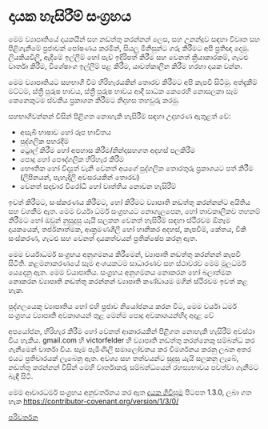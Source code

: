 # දායක හැසිරීම් සංග්‍රහය

මෙම ව්‍යාපෘතියේ දායකයින් සහ නඩත්තු කරන්නන් ලෙස, සහ උනන්දුව සඳහා
විවෘත සහ පිළිගැනීමේ ප්‍රජාවක් පෝෂණය කරමින්, සියලු මිනිසුන්ට ගරු කිරීමට අපි ප්‍රතිඥා දෙමු.
ලියකියවිලි, ඇදීමේ ඉල්ලීම් හෝ පැච් ඉදිරිපත් කිරීම සහ වෙනත් ක්‍රියාකාරකම්,
ගැටළු වාර්තා කිරීම, විශේෂාංග ඉල්ලීම් පළ කිරීම, යාවත්කාලීන කිරීම හරහා දායක වන්න.

මෙම ව්‍යාපෘතියට සහභාගී වීම හිරිහැරයකින් තොරව කිරීමට අපි කැපවී සිටිමු.
අත්දැකීම් මට්ටම, ස්ත්‍රී පුරුෂ භාවය, ස්ත්‍රී පුරුෂ භාවය ආදී සාධක කෙරෙහි නොසලකා සෑම කෙනෙකුටම 
ස්වකීය ප්‍රකාශන කිරීමට නිදහස තහවුරු කරමු.

සහභාගිවන්නන් විසින් පිළිගත නොහැකි හැසිරීම් සඳහා උදාහරණ ඇතුළත් වේ:
* අසැබි භාෂාව හෝ රූප භාවිතය
* පුද්ගලික පහරදීම්
* ට්‍රොල් කිරීම හෝ අපහාස කිරීම/නින්දාසහගත අදහස් පලකිරීම 
* පොදු හෝ පෞද්ගලික හිරිහැර කිරීම 
* භෞතික හෝ විද්‍යුත් වැනි වෙනත් අයගේ පුද්ගලික තොරතුරු ප්‍රකාශයට පත් කිරීම
   (ලිපිනයන්, පැහැදිලි අවසරයකින් තොරව)
* වෙනත් සදාචාර විරෝධී හෝ වෘත්තීය නොවන හැසිරීම්

ඉවත් කිරීමට, සංස්කරණය කිරීමට, හෝ කිරීමට ව්‍යාපෘති නඩත්තු කරන්නන්ට අයිතිය සහ වගකීම ඇත.
මෙම චර්යා ධර්ම සංග්‍රහයට නොගැලපෙන, හෝ තාවකාලිකව තහනම් කිරීමට හෝ
ඔවුන් නුසුදුසු යැයි සලකන වෙනත් හැසිරීම් සඳහා ස්ථිරවම ඕනෑම දායකයෙක්,
තර්ජනාත්මක, ආක්‍රමණශීලී හෝ හානිකර අදහස්, කැපවීම්, කේතය, විකි සංස්කරණ, ගැටළු සහ වෙනත් දායකත්වයන් ප්‍රතික්ෂේප කරනු ඇත.

මෙම චර්යාධර්ම සංග්‍රහය අනුගමනය කිරීමෙන්, ව්‍යාපෘති නඩත්තු කරන්නන් කැපවී සිටිති.
කළමනාකරණයේ සෑම අංශයකටම සාධාරණව සහ ස්ථාවරව මෙම මූලධර්ම යෙදෙනු ඇත.
මෙම ව්යාපෘතිය. සංග්‍රහය අනුගමනය නොකරන හෝ බලාත්මක නොකරන ව්‍යාපෘති නඩත්තු කරන්නන්
ව්‍යාපෘති කණ්ඩායම මගින් ස්ථිරවම ඉවත් කළ හැක.

පුද්ගලයෙකු ව්‍යාපෘතිය හෝ එහි ප්‍රජාව නියෝජනය කරන විට,
මෙම චර්යා ධර්ම සංග්‍රහය ව්‍යාපෘති අවකාශයන් තුළ මෙන්ම පොදු අවකාශයන්හිද අදාළ වේ


අපයෝජන, හිරිහැර කිරීම හෝ වෙනත් ආකාරයකින් පිළිගත නොහැකි හැසිරීම් අවස්ථා විය හැකිය.
gmail.com හි victorfelder හි ව්‍යාපෘති නඩත්තු කරන්නෙකු සම්බන්ධ කර ගැනීමෙන් වාර්තා විය. 
සෑම පැමිණිලි සමාලෝචනය කර විමර්ශනය කරනු ලබන අතර එයට ප්‍රතිචාරයක් ලැබෙනු ඇත.
අවශ්‍ය සහ තත්වයන්ට සුදුසු යැයි සලකනු ලැබේ, නඩත්තු කරන්නන් විසින් 
මෙහි වාර්තාකරු සම්බන්ධයෙන් රහස්‍යභාවය පවත්වා ගැනීමට බැඳී සිටී.


මෙම ආචාරධර්ම සංග්‍රහය අනුවර්තනය කර ඇත [දායක ගිවිසුම][මුල් පිටුව]
පිටපත 1.3.0, ලබා ගත හැක https://contributor-covenant.org/version/1/3/0/

[මුල් පිටුව]: https://contributor-covenant.org

[පරිවර්තන](README.md#translations)
